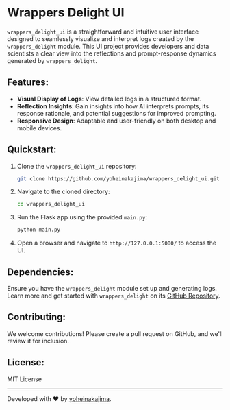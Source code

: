 # Wrappers Delight UI

`wrappers_delight_ui` is a straightforward and intuitive user interface designed to seamlessly visualize and interpret logs created by the `wrappers_delight` module. This UI project provides developers and data scientists a clear view into the reflections and prompt-response dynamics generated by `wrappers_delight`.

## Features:

- **Visual Display of Logs**: View detailed logs in a structured format.
- **Reflection Insights**: Gain insights into how AI interprets prompts, its response rationale, and potential suggestions for improved prompting.
- **Responsive Design**: Adaptable and user-friendly on both desktop and mobile devices.

## Quickstart:

1. Clone the `wrappers_delight_ui` repository:
    ```bash
    git clone https://github.com/yoheinakajima/wrappers_delight_ui.git
    ```

2. Navigate to the cloned directory:
    ```bash
    cd wrappers_delight_ui
    ```

3. Run the Flask app using the provided `main.py`:
    ```bash
    python main.py
    ```

4. Open a browser and navigate to `http://127.0.0.1:5000/` to access the UI.

## Dependencies:

Ensure you have the `wrappers_delight` module set up and generating logs. Learn more and get started with `wrappers_delight` on its [GitHub Repository](https://github.com/yoheinakajima/wrappers_delight).

## Contributing:

We welcome contributions! Please create a pull request on GitHub, and we'll review it for inclusion.

## License:

MIT License

---

Developed with ❤️ by [yoheinakajima](https://twitter.com/yoheinakajima).
